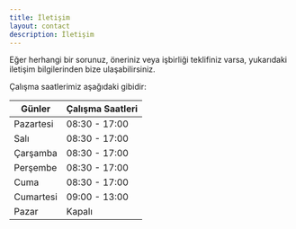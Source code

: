 ```yaml
---
title: İletişim
layout: contact
description: İletişim
---
```


Eğer herhangi bir sorunuz, öneriniz veya işbirliği teklifiniz varsa, yukarıdaki iletişim bilgilerinden bize ulaşabilirsiniz.

Çalışma saatlerimiz aşağıdaki gibidir:

| Günler    | Çalışma Saatleri |
| --------- | ---------------- |
| Pazartesi |  08:30 - 17:00   |
| Salı      |  08:30 - 17:00   |
| Çarşamba  |  08:30 - 17:00   |
| Perşembe  |  08:30 - 17:00   |
| Cuma      |  08:30 - 17:00   |
| Cumartesi |  09:00 - 13:00   |
| Pazar     |      Kapalı      |